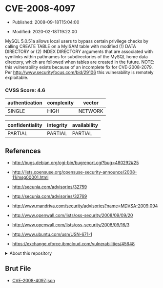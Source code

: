 # CVE-2008-4097

- Published: 2008-09-18T15:04:00

- Modified: 2020-02-18T19:22:00

MySQL 5.0.51a allows local users to bypass certain privilege checks by calling CREATE TABLE on a MyISAM table with modified (1) DATA DIRECTORY or (2) INDEX DIRECTORY arguments that are associated with symlinks within pathnames for subdirectories of the MySQL home data directory, which are followed when tables are created in the future. NOTE: this vulnerability exists because of an incomplete fix for CVE-2008-2079. Per http://www.securityfocus.com/bid/29106 this vulnerability is remotely exploitable.


### CVSS Score: **4.6**

| authentication | complexity | vector |
| --- | --- | --- |
| SINGLE | HIGH | NETWORK |

| confidentiality | integrity | availability |
| --- | --- | --- |
| PARTIAL | PARTIAL | PARTIAL |

## References

* http://bugs.debian.org/cgi-bin/bugreport.cgi?bug=480292#25

* http://lists.opensuse.org/opensuse-security-announce/2008-11/msg00001.html

* http://secunia.com/advisories/32759

* http://secunia.com/advisories/32769

* http://www.mandriva.com/security/advisories?name=MDVSA-2009:094

* http://www.openwall.com/lists/oss-security/2008/09/09/20

* http://www.openwall.com/lists/oss-security/2008/09/16/3

* http://www.ubuntu.com/usn/USN-671-1

* https://exchange.xforce.ibmcloud.com/vulnerabilities/45648

<details>
<summary>About this repository</summary> 

  This repository is part of the project [Live Hack CVE](https://github.com/Live-Hack-CVE). Main website can be found [www.live-hack.org](https://www.live-hack.org) 
  
  Made by [Sn0wAlice](https://github.com/Sn0wAlice) for the people that care about security and need to have a feed of the latest CVEs. Hope you enjoy it, don't forget to star the repo and follow me on [Twitter](https://twitter.com/Sn0wAlice) and [Github](https://github.com/Sn0wAlice). And that is my [personnal website](https://www.alice-snow.me/)

  - [Home Page](https://github.com/Live-Hack-CVE)
  - [Framework](https://github.com/Live-Hack-CVE/cve-framework)
  - [CVE database](https://github.com/Live-Hack-CVE/full_database)
  - [Changelog](https://github.com/Live-Hack-CVE/Changelog)
</details>

## Brut File

* [CVE-2008-4097.json](https://raw.githubusercontent.com/Live-Hack-CVE/full_database/main/cves/2008/CVE-2008-4097.json)

